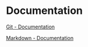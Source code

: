 # Documentation  
[Git - Documentation](https://git-scm.com/doc)  

[Markdown - Documentation](https://guides.github.com/features/mastering-markdown)  

